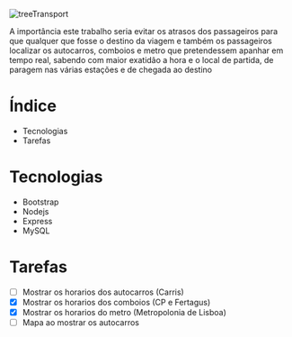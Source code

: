 ![treeTransport](https://user-images.githubusercontent.com/62699975/82835456-fb469000-9ebb-11ea-83b9-042a409761f9.png)

A importância este trabalho seria evitar os atrasos dos passageiros para que qualquer que fosse o destino da viagem e também os passageiros localizar os autocarros, comboios e metro que pretendessem apanhar em tempo real, sabendo com maior exatidão a hora e o local de partida, de paragem nas várias estações e de chegada ao destino

# Índice
* Tecnologias
* Tarefas

# Tecnologias
* Bootstrap
* Nodejs
* Express
* MySQL

# Tarefas
- [ ] Mostrar os horarios dos autocarros (Carris)
- [x] Mostrar os horarios dos comboios (CP e Fertagus)
- [x] Mostrar os horarios do metro (Metropolonia de Lisboa)
- [ ] Mapa ao mostrar os autocarros
